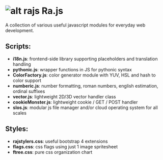 # ![alt rajs](https://github.com/oboforty/Rajs/blob/master/logo.png "Ra.js") Ra.js

A collection of various useful javascript modules for everyday web development.

## Scripts:

* **i18n.js**: frontend-side library supporting placeholders and translation handling
* **pythonic.js**: wrapper functions in JS for pythonic syntax
* **ColorFactory.js**: color generator module with YUV, HSL and hash to color support
* **numberic.js**: number formatting, roman numbers, english estimation, ordinal suffixes
* **vector.js**: lightweight 2D/3D vector handler class
* **cookieMonster.js**: lightweight cookie / GET / POST handler
* **slos.js**: modular js file manager and/or cloud operating system for all scales


## Styles:

* **rajstylers.css**: useful bootstrap 4 extensions
* **flags.css**: css flags using just 1 image spritesheet
* **ftree.css**: pure css organization chart
